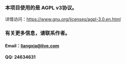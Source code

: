### 本项目使用的是 AGPL v3协议。

详情访问：https://www.gnu.org/licenses/agpl-3.0.en.html

### 有关更多信息，请联系作者。 

#### Email：liangxia@live.com
#### QQ:    24634631